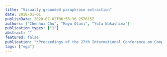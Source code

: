 ```yaml
---
title: "Visually grounded paraphrase extraction"
date: 2018-01-01
publishDate: 2020-07-02T06:53:36.257615Z
authors: ["Chenhui Chu", "Mayu Otani", "Yuta Nakashima"]
publication_types: ["1"]
abstract: ""
featured: false
publication: "*Proceedings of the 27th International Conference on Computational Linguistics*"
tags: ["vgp"]
---
```


